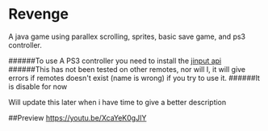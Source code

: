 # Revenge
A java game using parallex scrolling, sprites, basic save game, and ps3 controller.

######To use A PS3 controller you need to install the [jinput api](http://yaolddawg.blogspot.com/2011/08/configure-open-source-controller-jinput.html)
######This has not been tested on other remotes, nor will I, it will give errors if remotes doesn't exist (name is wrong) if you try to use it.
######It is disable for now


Will update this later when i have time to give a better description

##Preview
https://youtu.be/XcaYeK0gJIY
